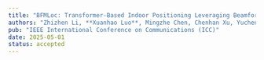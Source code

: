 ```yaml
---
title: "BFMLoc: Transformer-Based Indoor Positioning Leveraging Beamforming Feedback Matrices"
authors: "Zhizhen Li, **Xuanhao Luo**, Mingzhe Chen, Chenhan Xu, Yuchen Liu"
pub: "IEEE International Conference on Communications (ICC)"
date: 2025-05-01
status: accepted
---
```

